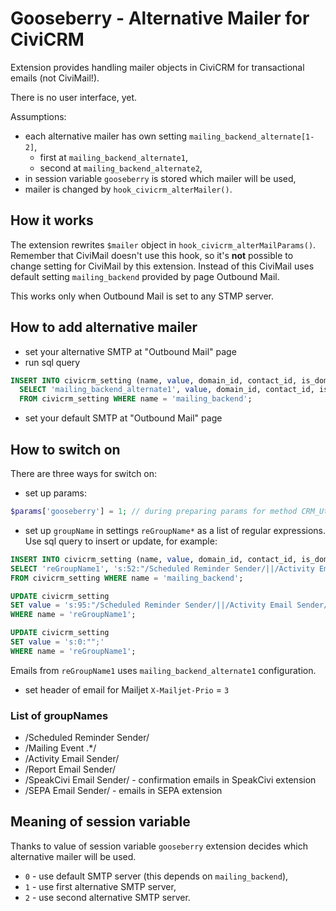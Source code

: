 # Gooseberry - Alternative Mailer for CiviCRM

Extension provides handling mailer objects in CiviCRM for transactional emails (not CiviMail!).

There is no user interface, yet.

Assumptions:

* each alternative mailer has own setting `mailing_backend_alternate[1-2]`,
    * first at `mailing_backend_alternate1`,
    * second at `mailing_backend_alternate2`,
* in session variable `gooseberry` is stored which mailer will be used,
* mailer is changed by `hook_civicrm_alterMailer()`.

## How it works

The extension rewrites `$mailer` object in `hook_civicrm_alterMailParams()`. Remember that CiviMail doesn't use this hook, so it's **not** possible to change setting for CiviMail by this extension. Instead of this CiviMail uses default setting `mailing_backend` provided by page Outbound Mail.

This works only when Outbound Mail is set to any STMP server.

## How to add alternative mailer

* set your alternative SMTP at "Outbound Mail" page
* run sql query

```sql
INSERT INTO civicrm_setting (name, value, domain_id, contact_id, is_domain, component_id, created_date, created_id)
  SELECT 'mailing_backend_alternate1', value, domain_id, contact_id, is_domain, component_id, created_date, created_id
  FROM civicrm_setting WHERE name = 'mailing_backend';
```

* set your default SMTP at "Outbound Mail" page

## How to switch on

There are three ways for switch on:

* set up params:
```php
$params['gooseberry'] = 1; // during preparing params for method CRM_Utils_Mail::send()
```
* set up `groupName` in settings `reGroupName*` as a list of regular expressions. Use sql query to insert or update, for example:
```sql
INSERT INTO civicrm_setting (name, value, domain_id, contact_id, is_domain, component_id, created_date, created_id)
SELECT 'reGroupName1', 's:52:"/Scheduled Reminder Sender/||/Activity Email Sender/";', domain_id, contact_id, is_domain, component_id, created_date, created_id
FROM civicrm_setting WHERE name = 'mailing_backend';

UPDATE civicrm_setting
SET value = 's:95:"/Scheduled Reminder Sender/||/Activity Email Sender/||/Report Email Sender/||/Mailing Event .*/";'
WHERE name = 'reGroupName1';

UPDATE civicrm_setting
SET value = 's:0:"";'
WHERE name = 'reGroupName1';
```

Emails from `reGroupName1` uses `mailing_backend_alternate1` configuration.

* set header of email for Mailjet `X-Mailjet-Prio` = `3`

### List of groupNames

* /Scheduled Reminder Sender/
* /Mailing Event .*/
* /Activity Email Sender/
* /Report Email Sender/
* /SpeakCivi Email Sender/ - confirmation emails in SpeakCivi extension
* /SEPA Email Sender/ - emails in SEPA extension

## Meaning of session variable

Thanks to value of session variable `gooseberry` extension decides which alternative mailer will be used.

* `0` - use default SMTP server (this depends on `mailing_backend`),
* `1` - use first alternative SMTP server,
* `2` - use second alternative SMTP server.

